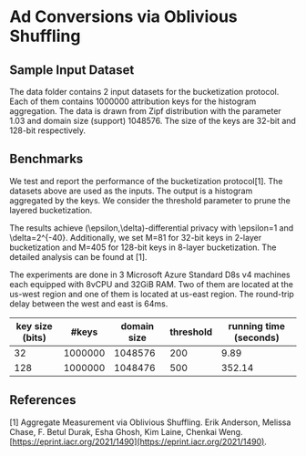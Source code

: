 # Ad Conversions via Oblivious Shuffling

## Sample Input Dataset
The data folder contains 2 input datasets for the bucketization protocol. Each of them contains 1000000 attribution keys for the histogram aggregation.
The data is drawn from Zipf distribution with the parameter 1.03 and domain size (support) 1048576. The size of the keys are 32-bit and 128-bit
respectively.

## Benchmarks
We test and report the performance of the bucketization protocol[1]. The datasets above are used as the inputs. The output is a histogram
aggregated by the keys. We consider the threshold parameter to prune the layered bucketization.

The results achieve (\epsilon,\delta)-differential privacy with \epsilon=1 and \delta=2^{-40}. Additionally, we set M=81 for 32-bit keys in
2-layer bucketization and M=405 for 128-bit keys in 8-layer bucketization. The detailed analysis can be found at [1].

The experiments are done in 3 Microsoft Azure Standard D8s v4 machines each equipped with 8vCPU and 32GiB RAM. Two of them are located
at the us-west region and one of them is located at us-east region. The round-trip delay between the west and east is 64ms.

| key size (bits) | #keys | domain size | threshold | running time (seconds) |
| --------------- | ----- | ----------- | --------- | ---------------------- |
| 32  | 1000000 | 1048576 | 200 | 9.89   |
| 128 | 1000000 | 1048476 | 500 | 352.14 |

## References
[1] Aggregate Measurement via Oblivious Shuffling. Erik Anderson, Melissa Chase, F. Betul Durak, Esha Ghosh, Kim Laine, Chenkai Weng. [https://eprint.iacr.org/2021/1490](https://eprint.iacr.org/2021/1490).
